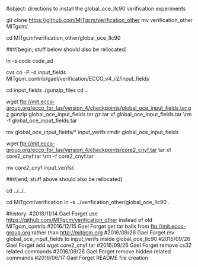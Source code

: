 
#object: directions to install the global_oce_llc90 verification experiments

git clone https://github.com/MITgcm/verification_other
mv verification_other MITgcm/

cd MITgcm/verification_other/global_oce_llc90

###[begin; stuff below should also be rellocated]

ln -s code code_ad

cvs co -P -d input_fields MITgcm_contrib/gael/verification/ECCO_v4_r2/input_fields

cd input_fields
./gunzip_files
cd ..

wget ftp://mit.ecco-group.org/ecco_for_las/version_4/checkpoints/global_oce_input_fields.tar.gz
gunzip global_oce_input_fields.tar.gz
tar xf global_oce_input_fields.tar
\rm -f global_oce_input_fields.tar

mv global_oce_input_fields/* input_verifs
rmdir global_oce_input_fields

wget ftp://mit.ecco-group.org/ecco_for_las/version_4/checkpoints/core2_cnyf.tar
tar xf core2_cnyf.tar
\rm -f core2_cnyf.tar

mv core2_cnyf input_verifs/.

###[end; stuff above should also be rellocated]

cd ../../..

cd MITgcm/verification
ln -s ../verification_other/global_oce_llc90 .

#history:
#2018/11/14   Gael Forget         use https://github.com/MITgcm/verification_other instead of old MITgcm_contrib
#2016/12/15   Gael Forget         get tar balls from ftp://mit.ecco-group.org rather than http://mitgcm.org
#2016/09/26   Gael Forget         mv global_oce_input_fields to input_verifs inside global_oce_llc90
#2016/09/26   Gael Forget         add wget core2_cnyf.tar
#2016/09/26   Gael Forget         remove cs32 related commands
#2016/09/26   Gael Forget         remove hidden related commands
#2016/06/17   Gael Forget         README file creation

